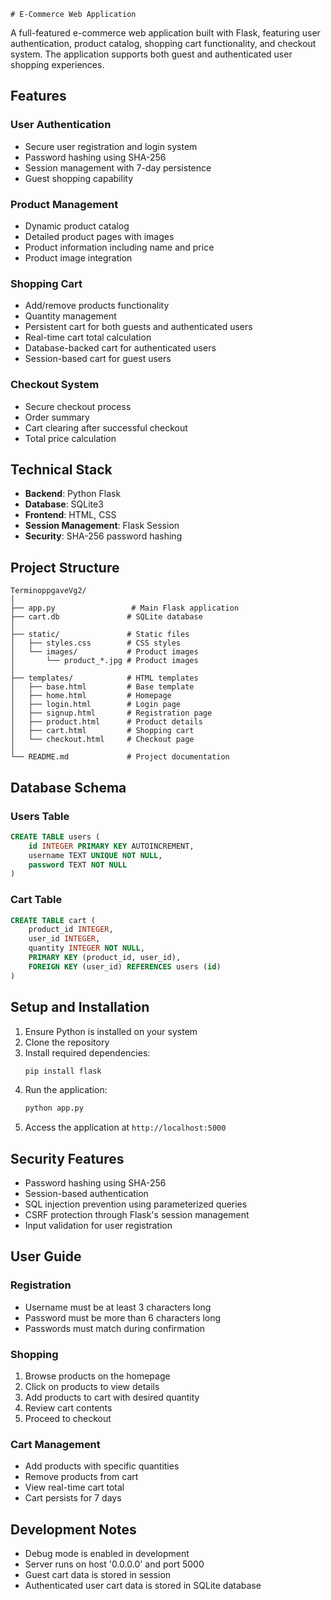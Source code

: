     # E-Commerce Web Application

A full-featured e-commerce web application built with Flask, featuring user authentication, product catalog, shopping cart functionality, and checkout system. The application supports both guest and authenticated user shopping experiences.

## Features

### User Authentication
- Secure user registration and login system
- Password hashing using SHA-256
- Session management with 7-day persistence
- Guest shopping capability

### Product Management
- Dynamic product catalog
- Detailed product pages with images
- Product information including name and price
- Product image integration

### Shopping Cart
- Add/remove products functionality
- Quantity management
- Persistent cart for both guests and authenticated users
- Real-time cart total calculation
- Database-backed cart for authenticated users
- Session-based cart for guest users

### Checkout System
- Secure checkout process
- Order summary
- Cart clearing after successful checkout
- Total price calculation

## Technical Stack

- **Backend**: Python Flask
- **Database**: SQLite3
- **Frontend**: HTML, CSS
- **Session Management**: Flask Session
- **Security**: SHA-256 password hashing

## Project Structure

```
TerminoppgaveVg2/
│
├── app.py                 # Main Flask application
├── cart.db               # SQLite database
│
├── static/               # Static files
│   ├── styles.css        # CSS styles
│   └── images/           # Product images
│       └── product_*.jpg # Product images
│
├── templates/            # HTML templates
│   ├── base.html         # Base template
│   ├── home.html         # Homepage
│   ├── login.html        # Login page
│   ├── signup.html       # Registration page
│   ├── product.html      # Product details
│   ├── cart.html         # Shopping cart
│   └── checkout.html     # Checkout page
│
└── README.md             # Project documentation
```

## Database Schema

### Users Table
```sql
CREATE TABLE users (
    id INTEGER PRIMARY KEY AUTOINCREMENT,
    username TEXT UNIQUE NOT NULL,
    password TEXT NOT NULL
)
```

### Cart Table
```sql
CREATE TABLE cart (
    product_id INTEGER,
    user_id INTEGER,
    quantity INTEGER NOT NULL,
    PRIMARY KEY (product_id, user_id),
    FOREIGN KEY (user_id) REFERENCES users (id)
)
```

## Setup and Installation

1. Ensure Python is installed on your system
2. Clone the repository
3. Install required dependencies:
   ```bash
   pip install flask
   ```
4. Run the application:
   ```bash
   python app.py
   ```
5. Access the application at `http://localhost:5000`

## Security Features

- Password hashing using SHA-256
- Session-based authentication
- SQL injection prevention using parameterized queries
- CSRF protection through Flask's session management
- Input validation for user registration

## User Guide

### Registration
- Username must be at least 3 characters long
- Password must be more than 6 characters long
- Passwords must match during confirmation

### Shopping
1. Browse products on the homepage
2. Click on products to view details
3. Add products to cart with desired quantity
4. Review cart contents
5. Proceed to checkout

### Cart Management
- Add products with specific quantities
- Remove products from cart
- View real-time cart total
- Cart persists for 7 days

## Development Notes

- Debug mode is enabled in development
- Server runs on host '0.0.0.0' and port 5000
- Guest cart data is stored in session
- Authenticated user cart data is stored in SQLite database
